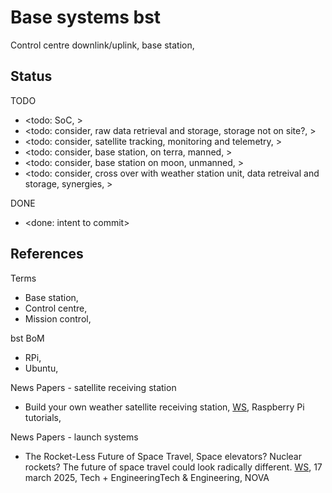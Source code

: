 # Base systems bst

Control centre downlink/uplink, base station, 

## Status

TODO
* <todo: SoC, >
* <todo: consider, raw data retrieval and storage, storage not on site?, >
* <todo: consider, satellite tracking, monitoring and telemetry, >
* <todo: consider, base station, on terra, manned, >
* <todo: consider, base station on moon, unmanned, >
* <todo: consider, cross over with weather station unit, data retreival and storage, synergies, >

DONE
* <done: intent to commit>

## References

Terms
* Base station, 
* Control centre, 
* Mission control,

bst BoM
* RPi, 
* Ubuntu,

News Papers - satellite receiving station
* Build your own weather satellite receiving station, [WS](https://www.raspberrypi.com/tutorials/build-your-own-weather-satellite-receiving-station/), Raspberry Pi tutorials, 

News Papers - launch systems
* The Rocket-Less Future of Space Travel, Space elevators? Nuclear rockets? The future of space travel could look radically different. [WS](https://www.pbs.org/wgbh/nova/video/the-rocket-less-future-of-space-travel/?utm_source=Iterable&utm_medium=email&utm_campaign=campaign_12939564&utm_Newsletter=NOVA_Newsletter), 17 march 2025, Tech + EngineeringTech & Engineering, NOVA

